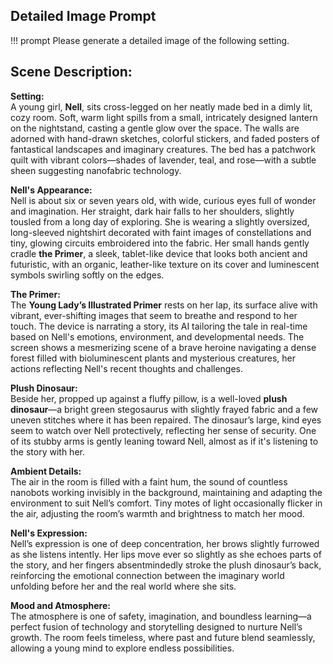 ## Detailed Image Prompt

!!! prompt
    Please generate a detailed image of the following setting.

## Scene Description:  
**Setting:**  
A young girl, **Nell**, sits cross-legged on her neatly made bed in a dimly lit, cozy room. Soft, warm light spills from a small, intricately designed lantern on the nightstand, casting a gentle glow over the space. The walls are adorned with hand-drawn sketches, colorful stickers, and faded posters of fantastical landscapes and imaginary creatures. The bed has a patchwork quilt with vibrant colors—shades of lavender, teal, and rose—with a subtle sheen suggesting nanofabric technology.

**Nell's Appearance:**  
Nell is about six or seven years old, with wide, curious eyes full of wonder and imagination. Her straight, dark hair falls to her shoulders, slightly tousled from a long day of exploring. She is wearing a slightly oversized, long-sleeved nightshirt decorated with faint images of constellations and tiny, glowing circuits embroidered into the fabric. Her small hands gently cradle **the Primer**, a sleek, tablet-like device that looks both ancient and futuristic, with an organic, leather-like texture on its cover and luminescent symbols swirling softly on the edges.

**The Primer:**  
The **Young Lady’s Illustrated Primer** rests on her lap, its surface alive with vibrant, ever-shifting images that seem to breathe and respond to her touch. The device is narrating a story, its AI tailoring the tale in real-time based on Nell's emotions, environment, and developmental needs. The screen shows a mesmerizing scene of a brave heroine navigating a dense forest filled with bioluminescent plants and mysterious creatures, her actions reflecting Nell's recent thoughts and challenges.

**Plush Dinosaur:**  
Beside her, propped up against a fluffy pillow, is a well-loved **plush dinosaur**—a bright green stegosaurus with slightly frayed fabric and a few uneven stitches where it has been repaired. The dinosaur’s large, kind eyes seem to watch over Nell protectively, reflecting her sense of security. One of its stubby arms is gently leaning toward Nell, almost as if it's listening to the story with her. 

**Ambient Details:**  
The air in the room is filled with a faint hum, the sound of countless nanobots working invisibly in the background, maintaining and adapting the environment to suit Nell’s comfort. Tiny motes of light occasionally flicker in the air, adjusting the room’s warmth and brightness to match her mood. 

**Nell's Expression:**  
Nell’s expression is one of deep concentration, her brows slightly furrowed as she listens intently. Her lips move ever so slightly as she echoes parts of the story, and her fingers absentmindedly stroke the plush dinosaur’s back, reinforcing the emotional connection between the imaginary world unfolding before her and the real world where she sits.

**Mood and Atmosphere:**  
The atmosphere is one of safety, imagination, and boundless learning—a perfect fusion of technology and storytelling designed to nurture Nell’s growth. The room feels timeless, where past and future blend seamlessly, allowing a young mind to explore endless possibilities.